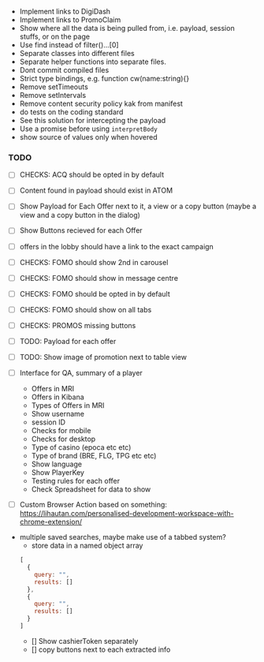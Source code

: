 * Implement links to DigiDash
* Implement links to PromoClaim
* Show where all the data is being pulled from, i.e. payload, session stuffs, or on the page
* Use find instead of filter()...[0]
* Separate classes into different files
* Separate helper functions into separate files.
* Dont commit compiled files
* Strict type bindings, e.g. function cw(name:string){}
* Remove setTimeouts
* Remove setIntervals
* Remove content security policy kak from manifest
* do tests on the coding standard
* See this solution for intercepting the payload
* Use a promise before using `interpretBody`
* show source of values only when hovered
### TODO
* [ ] CHECKS: ACQ should be opted in by default
* [ ] Content found in payload should exist in ATOM

* [ ] Show Payload for Each Offer next to it, a view or a copy button (maybe a view and a copy button in the dialog)
* [ ] Show Buttons recieved for each Offer

* [ ] offers in the lobby should have a link to the exact campaign
* [ ] CHECKS: FOMO should show 2nd in carousel
* [ ] CHECKS: FOMO should show in message centre
* [ ] CHECKS: FOMO should be opted in by default
* [ ] CHECKS: FOMO should show on all tabs
* [ ] CHECKS: PROMOS missing buttons
* [ ] TODO: Payload for each offer
* [ ] TODO: Show image of promotion next to table view
* [ ] Interface for QA, summary of a player
  * Offers in MRI
  * Offers in Kibana
  * Types of Offers in MRI
  * Show username
  * session ID
  * Checks for mobile
  * Checks for desktop
  * Type of casino (epoca etc etc)
  * Type of brand (BRE, FLG, TPG etc etc)
  * Show language
  * Show PlayerKey
  * Testing rules for each offer
  * Check Spreadsheet for data to show
* [ ] Custom Browser Action based on something: https://lihautan.com/personalised-development-workspace-with-chrome-extension/
* multiple saved searches, maybe make use of a tabbed system?
  * store data in a named object array
  ```javascript
  [
    {
      query: "",
      results: []
    },
    {
      query: "",
      results: []
    }
  ]
  ```
  * [] Show cashierToken separately
  * [] copy buttons next to each extracted info

